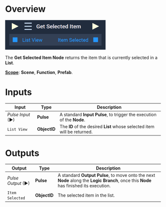 # Overview

![The Get Selected Item Node.](../../../.gitbook/assets/getselecteditem.png)

The **Get Selected Item Node** returns the item that is currently selected in a **List**.

[**Scope**](../../overview.md#scopes): **Scene**, **Function**, **Prefab**.

# Inputs

|Input|Type|Description|
|---|---|---|
|*Pulse Input* (►)|**Pulse**|A standard **Input Pulse**, to trigger the execution of the **Node**.|
|`List View`|**ObjectID**|The **ID** of the desired **List** whose selected item will be returned.|

# Outputs

|Output|Type|Description|
|---|---|---|
|*Pulse Output* (►)|**Pulse**|A standard **Output Pulse**, to move onto the next **Node** along the **Logic Branch**, once this **Node** has finished its execution.|
|`Item Selected`|**ObjectID**|The selected item in the list.|


